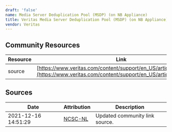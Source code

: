 ```yaml
---
draft: 'false'
name: Media Server Deduplication Pool (MSDP) (on NB Appliance)
title: Veritas Media Server Deduplication Pool (MSDP) (on NB Appliance)
vendor: Veritas
---
```



## Community Resources
| Resource | Link |
| --- | --- |
| source | [https://www.veritas.com/content/support/en_US/article.100052062](https://www.veritas.com/content/support/en_US/article.100052062) |


## Sources
| Date | Attribution | Description |
| --- | --- | --- |
| 2021-12-16 14:51:29 | [NCSC-NL](https://github.com/NCSC-NL/log4shell/blob/main/software/README.md) | Updated community link source.  |
